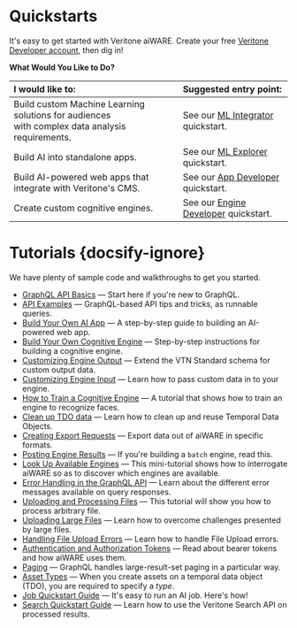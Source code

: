 <!-- markdownlint-disable no-inline-html -->

<style>
th { text-align:left; }
</style>

# Quickstarts

It's easy to get started with Veritone aiWARE. Create your free [Veritone Developer account](https://www.veritone.com/devsignup/), then dig in!

<!--
- [ML Integrator](quickstart/ml-integrator/) &mdash; Building custom Machine Learning solutions for customers with complex data analysis requirements? Let us show you how Veritone can help.

- [ML Explorer](quickstart/ml-explorer/) &mdash; Build intelligence into your own apps with Veritone's Machine Box technology.

- [App Developer](quickstart/app-developer/) &mdash; Learn how to build an AI-powered app that leverages Veritone's CMS/DAM/MAM technology.

- [Engine Developer](quickstart/engine-developer/) &mdash; Start here if you're creating your own cognitive engine(s) and want to know how to leverage aiWARE's runtime platform.
-->

**What Would You Like to Do?**

I would like to: | Suggested entry point:
-- | ---
Build custom Machine Learning solutions for audiences <br/>with complex data analysis requirements. | See our [ML Integrator](quickstart/ml-integrator/) quickstart.
Build AI into standalone apps. | See our [ML Explorer](quickstart/ml-explorer/) quickstart.
Build AI-powered web apps that integrate with Veritone's CMS. | See our [App Developer](quickstart/app-developer/) quickstart.
Create custom cognitive engines. | See our [Engine Developer](quickstart/engine-developer/) quickstart.

# Tutorials {docsify-ignore}

We have plenty of sample code and walkthroughs to get you started.

- [GraphQL API Basics](apis/tutorials/graphql-basics.md) &mdash; Start here if you're new to GraphQL.
- [API Examples](apis/examples.md) &mdash;  GraphQL-based API tips and tricks, as runnable queries.
- [Build Your Own AI App](developer/applications/app-tutorial/) &mdash; A step-by-step guide to building an AI-powered web app.
- [Build Your Own Cognitive Engine](developer/engines/tutorial/) &mdash; Step-by-step instructions for building a cognitive engine.
- [Customizing Engine Output](developer/engines/tutorial/customizing-engine-output) &mdash; Extend the VTN Standard schema for custom output data.
- [Customizing Engine Input](developer/engines/tutorial/engine-custom-fields) &mdash; Learn how to pass custom data in to your engine.
- [How to Train a Cognitive Engine](developer/engines/tutorial/engine-training-tutorial) &mdash; A tutorial that shows how to train an engine to recognize faces.
- [Clean up TDO data](apis/tutorials/cleanup-tdo.md) &mdash; Learn how to clean up and reuse Temporal Data Objects.
- [Creating Export Requests](apis/tutorials/create-export-request/) &mdash; Export data out of aiWARE in specific formats.
- [Posting Engine Results](apis/tutorials/engine-results.md) &mdash; If you're building a `batch` engine, read this.
- [Look Up Available Engines](apis/tutorials/get-engines.md) &mdash; This mini-tutorial shows how to interrogate aiWARE so as to discover which engines are available.
- [Error Handling in the GraphQL API](apis/tutorials/graphql-error-handling.md) &mdash; Learn about the different error messages available on query responses.
- [Uploading and Processing Files](apis/tutorials/upload-and-process.md) &mdash; This tutorial will show you how to process arbitrary file.
- [Uploading Large Files](apis/tutorials/uploading-large-files.md) &mdash; Learn how to overcome challenges presented by large files.
- [Handling File Upload Errors](apis/tutorials/file-upload-error-handling.md) &mdash; Learn how to handle File Upload errors.
- [Authentication and Authorization Tokens](apis/tutorials/tokens.md) &mdash; Read about bearer tokens and how aiWARE uses them.
- [Paging](apis/tutorials/paging.md) &mdash; GraphQL handles large-result-set paging in a particular way.
- [Asset Types](apis/tutorials/asset-types.md) &mdash; When you create assets on a temporal data object (TDO), you are required to specify a *type*.
- [Job Quickstart Guide](apis/job-quickstart/) &mdash; It's easy to run an AI job. Here's how!
- [Search Quickstart Guide](apis/search-quickstart/) &mdash; Learn how to use the Veritone Search API on processed results.
